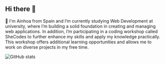 ## Hi there 👋

🌱 I'm Ainhoa from Spain and I’m currently studying Web Development at university, where I’m building a solid foundation in creating and managing web applications. In addition, I’m participating in a coding workshop called SheCodes to further enhance my skills and apply my knowledge practically. This workshop offers additional learning opportunities and allows me to work on diverse projects in my free time. 

![GitHub stats](https://github-readme-stats.vercel.app/api?username=AinhoaItza&show_icons=true)  
